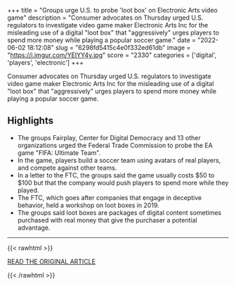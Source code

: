 +++
title = "Groups urge U.S. to probe 'loot box' on Electronic Arts video game"
description = "Consumer advocates on Thursday urged U.S. regulators to investigate video game maker Electronic Arts Inc for the misleading use of a digital \"loot box\" that \"aggressively\" urges players to spend more money while playing a popular soccer game."
date = "2022-06-02 18:12:08"
slug = "6298fd5415c4e0f332ed61db"
image = "https://i.imgur.com/YEIYY4y.jpg"
score = "2330"
categories = ['digital', 'players', 'electronic']
+++

Consumer advocates on Thursday urged U.S. regulators to investigate video game maker Electronic Arts Inc for the misleading use of a digital \"loot box\" that \"aggressively\" urges players to spend more money while playing a popular soccer game.

## Highlights

- The groups Fairplay, Center for Digital Democracy and 13 other organizations urged the Federal Trade Commission to probe the EA game "FIFA: Ultimate Team".
- In the game, players build a soccer team using avatars of real players, and compete against other teams.
- In a letter to the FTC, the groups said the game usually costs $50 to $100 but that the company would push players to spend more while they played.
- The FTC, which goes after companies that engage in deceptive behavior, held a workshop on loot boxes in 2019.
- The groups said loot boxes are packages of digital content sometimes purchased with real money that give the purchaser a potential advantage.

---

{{< rawhtml >}}
  <p class="article-category">
    <a target="_blank" href="https://www.reuters.com/technology/groups-urge-us-probe-loot-box-electronic-arts-video-game-2022-06-02/">READ THE ORIGINAL ARTICLE</a>
  </p>
{{< /rawhtml >}}
